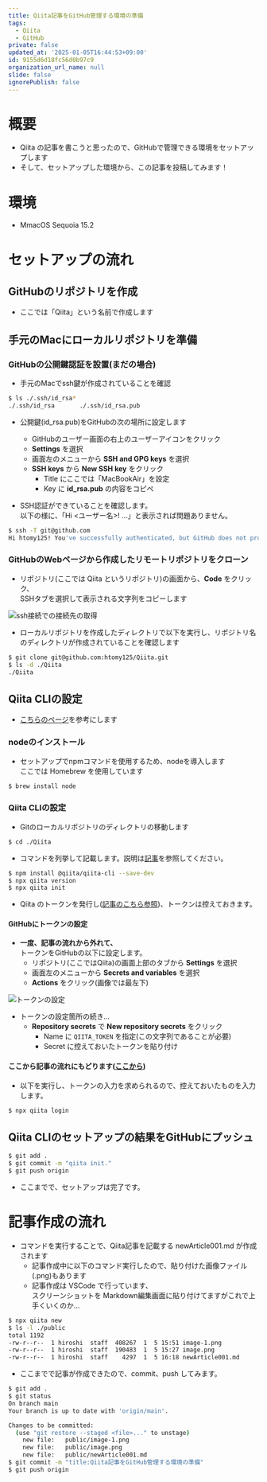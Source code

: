```yaml
---
title: Qiita記事をGitHub管理する環境の準備
tags:
  - Qiita
  - GitHub
private: false
updated_at: '2025-01-05T16:44:53+09:00'
id: 9155d6d18fc56d0b97c9
organization_url_name: null
slide: false
ignorePublish: false
---
```

# 概要
* Qiita の記事を書こうと思ったので、GitHubで管理できる環境をセットアップします
* そして、セットアップした環境から、この記事を投稿してみます！

# 環境

* MmacOS Sequoia 15.2

# セットアップの流れ

## GitHubのリポジトリを作成

* ここでは「Qiita」という名前で作成します

## 手元のMacにローカルリポジトリを準備

### GitHubの公開鍵認証を設置(まだの場合)

* 手元のMacでssh鍵が作成されていることを確認

```sh
$ ls ./.ssh/id_rsa*
./.ssh/id_rsa		./.ssh/id_rsa.pub
```

* 公開鍵(id_rsa.pub)をGitHubの次の場所に設定します
  - GitHubのユーザー画面の右上のユーザーアイコンをクリック
  - **Settings** を選択
  - 画面左のメニューから **SSH and GPG keys** を選択
  - **SSH keys** から **New SSH key** をクリック
    + Title にここでは「MacBookAir」を設定
    + Key に **id_rsa.pub** の内容をコピペ

* SSH認証ができていることを確認します。  
以下の様に、「Hi <ユーザー名>! ...」と表示されば問題ありません。

```sh
$ ssh -T git@github.com
Hi htomy125! You've successfully authenticated, but GitHub does not provide shell access.
```

### GitHubのWebページから作成したリモートリポジトリをクローン

* リポジトリ(ここでは Qiita というリポジトリ)の画面から、**Code** をクリック、  
SSHタブを選択して表示される文字列をコピーします

![ssh接続での接続先の取得](image.png)

* ローカルリポジトリを作成したディレクトリで以下を実行し、リポジトリ名のディレクトリが作成されていることを確認します

```sh
$ git clone git@github.com:htomy125/Qiita.git
$ ls -d ./Qiita
./Qiita
```

## Qiita CLIの設定

* [こちらのページ](https://github.com/increments/qiita-cli?tab=readme-ov-file)を参考にします

### nodeのインストール

* セットアップでnpmコマンドを使用するため、nodeを導入します  
ここでは Homebrew を使用しています

```sh
$ brew install node
```

### Qiita CLIの設定

* Gitのローカルリポジトリのディレクトリの移動します

```sh
$ cd ./Qiita
```

* コマンドを列挙して記載します。説明は[記事](https://github.com/increments/qiita-cli?tab=readme-ov-file#qiita-cli-の導入方法について)を参照してください。

```sh
$ npm install @qiita/qiita-cli --save-dev
$ npx qiita version
$ npx qiita init
```

* Qiita のトークンを発行し([記事のこちら参照](https://github.com/increments/qiita-cli?tab=readme-ov-file#qiita-のトークンを発行する))、トークンは控えておきます。

#### GitHubにトークンの設定

* **一度、記事の流れから外れて、**  
トークンをGitHubの以下に設定します。
  - リポジトリ(ここではQiita)の画面上部のタブから **Settings** を選択
  - 画面左のメニューから **Secrets and variables** を選択
  - **Actions** をクリック(画像では最左下)

![トークンの設定](image-1.png)


* トークンの設定箇所の続き...
  - **Repository secrets** で **New repository secrets** をクリック
    + Name に `QIITA_TOKEN` を指定(この文字列であることが必要)
    + Secret に控えておいたトークンを貼り付け


#### ここから記事の流れにもどります([ここから](https://github.com/increments/qiita-cli?tab=readme-ov-file#qiita-cli-のログイン))

* 以下を実行し、トークンの入力を求められるので、控えておいたものを入力します。  

```sh
$ npx qiita login
```
## Qiita CLIのセットアップの結果をGitHubにプッシュ

```sh
$ git add .
$ git commit -m "qiita init."
$ git push origin
```

* ここまでで、セットアップは完了です。

# 記事作成の流れ

* コマンドを実行することで、Qiita記事を記載する newArticle001.md が作成されます  
  - 記事作成中に以下のコマンド実行したので、貼り付けた画像ファイル(.png)もあります
  - 記事作成は VSCode で行っています、  
  スクリーンショットを Markdown編集画面に貼り付けてますがこれで上手くいくのか...

```sh
$ npx qiita new
$ ls -l ./public
total 1192
-rw-r--r--  1 hiroshi  staff  408267  1  5 15:51 image-1.png
-rw-r--r--  1 hiroshi  staff  190483  1  5 15:27 image.png
-rw-r--r--  1 hiroshi  staff    4297  1  5 16:18 newArticle001.md
```

* ここまでで記事が作成できたので、commit、push してみます。

```sh
$ git add .
$ git status 
On branch main
Your branch is up to date with 'origin/main'.

Changes to be committed:
  (use "git restore --staged <file>..." to unstage)
	new file:   public/image-1.png
	new file:   public/image.png
	new file:   public/newArticle001.md
$ git commit -m "title:Qiita記事をGitHub管理する環境の準備"
$ git push origin
```



